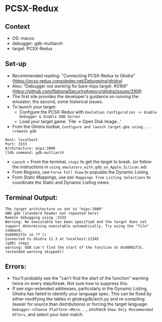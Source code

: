 # PCSX-Redux

## Context
- OS: macos 
- debugger: gdb-multiarch
- target: PCSX-Redux

## Set-up

- Recommended reading: "Connecting PCSX-Redux to Ghidra" (https://pcsx-redux.consoledev.net/Debugging/ghidra)
- Also: "Debugger not working for bare mips target. #3169" (https://github.com/NationalSecurityAgency/ghidra/issues/3169)
- The first site provides the developer's guidance on running the emulator; the second, some historical issues.
- To launch your target: 
	- Configure the PCSX-Redux with `Emulation Configuration -> Enable Debugger & Enable GDB Server`
	- Load your target game: `File -> Open Disk Image...'
- From the Ghidra toolbar, `Configure and launch target.gba using...->remote gdb` 
```
Host: localhost
Port: 3333
Architecture: mips:3000
lldb command: gdb-multiarch 
```
- `Launch`
= From the terminal, `stepi` to get the target to break.
(or follow the instructions in `using_emulators_with_gdb_on_Apple_Silicon.md`)
- From Regions, use `Force Full View` to populate the Dynamic Listing.
- From Static Mappings, use `Add Mappings from Listing Selections` to coordinate the Static and Dynamic Listing views.

## Terminal Output:

```
The target architecture us set to "mips:3000"
GNU gdb (standard header not repeated here)
Remote debugging using :3333
Warning: No executable has been specified and the target does not support determining executable automatically. Try using the "file" command.
0x80062f3c in ?? ()
Connected to Ghidra 11.3 at localhost:12345
(gdb) stepi
warning: GDB can't find the start of the function at 0x80062f3c.
(extended warning skipped))

```

## Errors:
- You'll probably see the "can't find the start of the function" warning twice on every step/break.  Not sure how to suppress this.
- If see sign-extended addresses, particularly in the Dynamic Listing, Ghidra has failed to identify your language spec. This can be fixed by either modifying the tables in ghidragdb/arch.py and re-compiling (easier for source than distributions) or forcing the target language: `Debugger->Choose Platform->More...`, uncheck `Show Only Recommended Offers`, and select your bast match.
